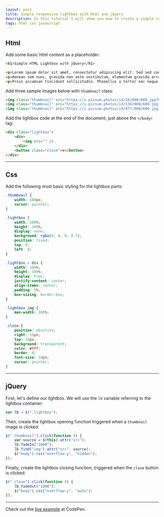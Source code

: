 ```yaml
---
layout: post
title: Simple responsive lightbox with Html and jQuery
description: In this tutorial I will show you how to create a simple responsive lightbox with Html & jQuery, without using a third-party plugin.
tags: html css javascript
---
```


## Html

Add some basic html content as a placeholder:

```html
<h1>Simple HTML Lightbox with jQuery</h1>

<p>Lorem ipsum dolor sit amet, consectetur adipiscing elit. Sed sed condimentum leo. Fusce ligula nibh, ullamcorper vitae nibh in, consequat tempor ligula. Nunc urna arcu, euismod volutpat aliquet hendrerit, fringilla id velit. In consectetur diam metus, eget vulputate leo cursus non. Morbi rutrum blandit urna, vel tempor sem placerat id. Cras eget erat ac nisi tincidunt blandit at vel ex. Donec eleifend nisl sit amet leo fringilla, vitae venenatis orci vestibulum. Nunc ornare dolor augue, ac molestie lorem rutrum quis. In rhoncus elit dignissim, tempus est a, rhoncus felis. Suspendisse eu sodales risus. Nam auctor ullamcorper nulla, quis aliquet lectus interdum ac. Donec nec dui eget nibh tincidunt hendrerit.</p>
<p>Aenean sem nunc, gravida non ante vestibulum, elementum gravida arcu. Donec tincidunt tempus eleifend. Sed nec lacus in nisi sagittis faucibus. Suspendisse faucibus mauris odio, id maximus dui iaculis non. Cras pulvinar sit amet dui nec fringilla. Vivamus vulputate lorem id dictum eleifend. Proin tortor urna, imperdiet eu diam vitae, euismod ultrices lorem. Vestibulum ut urna cursus, posuere lectus non, malesuada elit. Sed vitae est non turpis consequat gravida id non sem. Vivamus vel consectetur leo, ac venenatis turpis. Vestibulum faucibus ligula eget nisl venenatis, vel auctor libero pharetra.</p>
<p>Proin accumsan tincidunt sollicitudin. Phasellus a tortor nec neque pulvinar lobortis. Sed dignissim aliquet elit eu placerat. Duis eu feugiat quam, et ultrices turpis. Cras nec pharetra lacus, ac consequat felis. Morbi vehicula rhoncus ex at cursus. Morbi eu enim ex. Nam sit amet hendrerit elit. Curabitur dignissim luctus eleifend. Nam nec felis aliquet, bibendum eros at, fringilla risus. Suspendisse in convallis diam.</p>
```

Add three sample images below with `thumbnail` class:

```html
<img class="thumbnail" src="https://i.picsum.photos/id/16/800/600.jpg?hmac=OrMjYuOpFb-vJGm_iqQ8K_qAGMLOpcQ39bXAO10XUdI" />
<img class="thumbnail" src="https://i.picsum.photos/id/134/800/600.jpg?hmac=ODRZVRHsxY4P4j2hjMlmgYTJBrINi3rI90157vM_3zA" />
<img class="thumbnail" src="https://i.picsum.photos/id/877/800/600.jpg?hmac=ep6C9w4soT9Z0zSfoCV2wje02ICpDt2OT1fPVZVOTko" />
```

Add the lightbox code at the end of the document, just above the `</body>` tag:

```html
<div class="lightbox">
    <div>
        <img src="" />
    </div>
    <button class="close">x</button>
</div>
```

---

## Css

Add the following most basic styling for the lightbox parts:

```css
.thumbnail {
    width: 180px;
    cursor: pointer;
}

.lightbox {
    width: 100%;
    height: 100%;
    display: none;
    background: rgba(0, 0, 0, 0.7);
    position: fixed;
    top: 0;
    left: 0;
}

.lightbox > div {
    width: 100%;
    height: 100%;
    display: flex;
    justify-content: center;
    align-items: center;
    padding: 5%;
    box-sizing: border-box;
}

.lightbox img {
    max-width: 100%;
}

.close {
    position: absolute;
    right: 15px;
    top: 15px;
    background: transparent;
    color: #fff;
    border: 0;
    font-size: 24px;
    cursor: pointer;
}
```

---

## jQuery

First, let's define our lightbox. We will use the `lb` variable referring to the lightbox container:

```javascript
var lb = $(".lightbox");
```

Then, create the lightbox opening function triggered when a `thumbnail` image is clicked:

```javascript
$(".thumbnail").click(function () {
    var source = $(this).attr("src");
    lb.fadeIn("1000");
    lb.find("img").attr("src", source);
    $("body").css("overflow-y", "hidden");
});
```

Finally, create the lightbox closing function, triggered when the `close` button is clicked:

```javascript
$(".close").click(function () {
    lb.fadeOut("1000");
    $("body").css("overflow-y", "auto");
});
```

---

Check out the [live example](https://codepen.io/eriktailor/pen/dyJKeXp) at CodePen.
